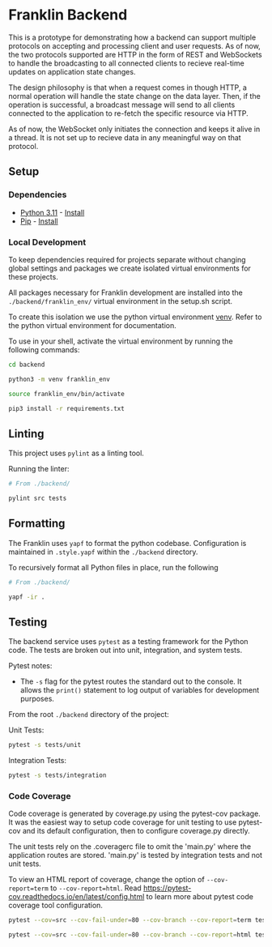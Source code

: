 # Franklin Backend

This is a prototype for demonstrating how a backend can support multiple protocols on accepting and processing client
and user requests. As of now, the two protocols supported are HTTP in the form of REST and WebSockets to handle the
broadcasting to all connected clients to recieve real-time updates on application state changes.

The design philosophy is that when a request comes in though HTTP, a normal operation will handle the state change on
the data layer. Then, if the operation is successful, a broadcast message will send to all clients connected to the
application to re-fetch the specific resource via HTTP.

As of now, the WebSocket only initiates the connection and keeps it alive in a thread. It is not set up to recieve data
in any meaningful way on that protocol.

## Setup

### Dependencies

- [Python 3.11](https://www.python.org/) - [Install](https://www.python.org/downloads/)
- [Pip](https://pip.pypa.io/en/{"originTabId":1,"originWindowId":1}stable/) - [Install](https://pip.pypa.io/en/stable/installation/)

### Local Development

To keep dependencies required for projects separate without changing global settings and packages we create
isolated virtual environments for these projects.

All packages necessary for Franklin development are installed into the `./backend/franklin_env/` virtual
environment in the setup.sh script.

To create this isolation we use the python virtual environment [venv](https://docs.python.org/3.11/library/venv.html).
Refer to the python virtual environment for documentation.

To use in your shell, activate the virtual environment by running the following commands:

```bash
cd backend

python3 -m venv franklin_env

source franklin_env/bin/activate

pip3 install -r requirements.txt
```

## Linting

This project uses `pylint` as a linting tool.

Running the linter:

```bash
# From ./backend/

pylint src tests
```

## Formatting

The Franklin uses `yapf` to format the python codebase.
Configuration is maintained in `.style.yapf` within the `./backend` directory.

To recursively format all Python files in place, run the following

```bash
# From ./backend/

yapf -ir .
```

## Testing

The backend service uses `pytest` as a testing framework for the Python code. The tests are broken out into unit,
integration, and system tests.

Pytest notes:

- The `-s` flag for the pytest routes the standard out to the console. It allows the `print()` statement to log
output of variables for development purposes.

From the root `./backend` directory of the project:

Unit Tests:

```bash
pytest -s tests/unit
```

Integration Tests:

```bash
pytest -s tests/integration
```

### Code Coverage

Code coverage is generated by coverage.py using the pytest-cov package.  It was the easiest way to
setup code coverage for unit testing to use pytest-cov and its default configuration, then to
configure coverage.py directly.

The unit tests rely on the .coveragerc file to omit the 'main.py' where the application routes are stored.
'main.py' is tested by integration tests and not unit tests.

To view an HTML report of coverage, change the option of `--cov-report=term` to `--cov-report=html`.
Read <https://pytest-cov.readthedocs.io/en/latest/config.html> to learn more about pytest code coverage
tool configuration.

```bash
pytest --cov=src --cov-fail-under=80 --cov-branch --cov-report=term tests/unit/

pytest --cov=src --cov-fail-under=80 --cov-branch --cov-report=html tests/unit/
```
